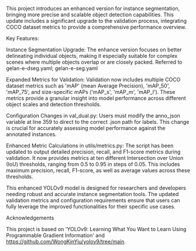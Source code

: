 This project introduces an enhanced version for instance segmentation, bringing more precise and scalable object detection capabilities. This update includes a significant upgrade to the validation process, integrating COCO dataset metrics to provide a comprehensive performance overview.

Key Features:

Instance Segmentation Upgrade: The enhance version focuses on better delineating individual objects, making it especially suitable for complex scenes where multiple objects overlap or are closely packed. Referred to gelan-e-dseg.yaml;
gelan-e-seg.yaml

Expanded Metrics for Validation: Validation now includes multiple COCO dataset metrics such as 'mAP' (mean Average Precision), 'mAP_50', 'mAP_75', and size-specific mAPs ('mAP_s', 'mAP_m', 'mAP_l'). These metrics provide a granular insight into model performance across different object scales and detection thresholds.

Configuration Changes in val_dual.py: Users must modify the anno_json variable at line 359 to direct to the correct .json path for labels. This change is crucial for accurately assessing model performance against the annotated instances.

Enhanced Metric Calculations in utils/metrics.py: The script has been updated to output detailed precision, recall, and F1-score metrics during validation. It now provides metrics at ten different Intersection over Union (IoU) thresholds, ranging from 0.5 to 0.95 in steps of 0.05. This includes maximum precision, recall, F1-score, as well as average values across these thresholds.

This enhanced YOLOv9 model is designed for researchers and developers needing robust and accurate instance segmentation tools. The updated validation metrics and configuration requirements ensure that users can fully leverage the improved functionalities for their specific use cases.



Acknowledgements 

This project is based on 'YOLOv9: Learning What You Want to Learn Using Programmable Gradient Information' and https://github.com/WongKinYiu/yolov9/tree/main.
